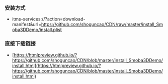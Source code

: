 ### 安装方式
- itms-services://?action=download-manifest&url=https://github.com/shoguncao/CDN/raw/master/install_Smoba3DDemo/install.plist

### 直接下载链接
- [https://htmlpreview.github.io/?https://github.com/shoguncao/CDN/blob/master/install_Smoba3DDemo/install.html](https://htmlpreview.github.io/?https://github.com/shoguncao/CDN/blob/master/install_Smoba3DDemo/install.html)